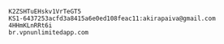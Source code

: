     K2ZSHTuEHskv1VrTeGT5
    KS1-6437253acfd3a8415a6e0ed108feac11:akirapaiva@gmail.com
    4HHmKLnRRt6i
    br.vpnunlimitedapp.com
